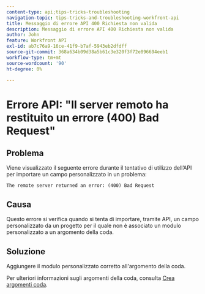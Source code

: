 ```yaml
---
content-type: api;tips-tricks-troubleshooting
navigation-topic: tips-tricks-and-troubleshooting-workfront-api
title: Messaggio di errore API 400 Richiesta non valida
description: Messaggio di errore API 400 Richiesta non valida
author: John
feature: Workfront API
exl-id: ab7c76a9-16ce-41f9-b7af-5943eb2dfdff
source-git-commit: 368a634b09d38a5b61c3e320f3f72e896694eeb1
workflow-type: tm+mt
source-wordcount: '90'
ht-degree: 0%

---
```



# Errore API: &quot;Il server remoto ha restituito un errore (400) Bad Request&quot;

## Problema

Viene visualizzato il seguente errore durante il tentativo di utilizzo dell’API per importare un campo personalizzato in un problema:

`The remote server returned an error: (400) Bad Request`

## Causa

Questo errore si verifica quando si tenta di importare, tramite API, un campo personalizzato da un progetto per il quale non è associato un modulo personalizzato a un argomento della coda.

## Soluzione

Aggiungere il modulo personalizzato corretto all&#39;argomento della coda.

Per ulteriori informazioni sugli argomenti della coda, consulta [Crea argomenti coda](../../manage-work/requests/create-and-manage-request-queues/create-queue-topics.md).
